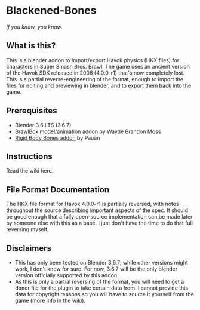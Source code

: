 # Blackened-Bones
_If you know, you know._

## What is this?
This is a blender addon to import/export Havok physics (HKX files) for characters in Super Smash Bros. Brawl. The game uses an ancient version of the Havok SDK released in 2006 (4.0.0-r1) that's now completely lost. This is a partial reverse-engineering of the format, enough to import the files for editing and previewing in blender, and to export them back into the game.

## Prerequisites
- Blender 3.6 LTS (3.6.7)
- [BrawlBox model/animation addon](https://github.com/Minon/scripts/blob/main/blender/blender_to_brawlbox_maya_exporter.py) by Wayde Brandon Moss
- [Rigid Body Bones addon](https://github.com/Pauan/blender-rigid-body-bones) by Pauan

## Instructions
Read the wiki here.

## File Format Documentation
The HKX file format for Havok 4.0.0-r1 is partially reversed, with notes throughout the source describing important aspects of the spec. It should be good enough that a fully open-source implementation can be made later by someone else with this as a base. I just don't have the time to do that full reversing myself.

## Disclaimers
- This has only been tested on Blender 3.6.7; while other versions might work, I don't know for sure. For now, 3.6.7 will be the only blender version officially supported by this addon.
- As this is only a partial reversing of the format, you will need to get a donor file for the plugin to take certain data from. I cannot provide this data for copyright reasons so you will have to source it yourself from the game (more info in the wiki).
